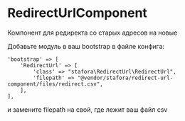 # RedirectUrlComponent

Компонент для редиректа со старых адресов на новые

Добавьте модуль в ваш bootstrap в файле конфига: 
```
'bootstrap' => [
    'RedirectUrl' => [
        'class' => "stafora\RedirectUrl\RedirectUrl",
        'filepath' => "@vendor/stafora/redirect-url-component/files/redirect.csv",
    ],
],
```
и замените filepath на свой, где лежит ваш файл csv
